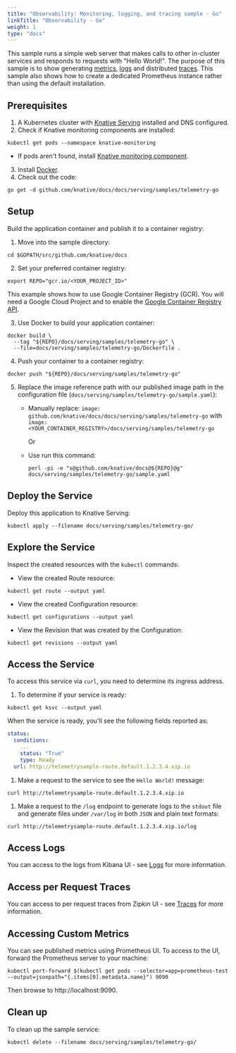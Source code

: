 ```yaml
---
title: "Observability: Monitoring, logging, and tracing sample - Go"
linkTitle: "Observability - Go"
weight: 1
type: "docs"
---
```


This sample runs a simple web server that makes calls to other in-cluster
services and responds to requests with "Hello World!". The purpose of this
sample is to show generating [metrics](../../accessing-metrics.md),
[logs](../../accessing-logs.md) and distributed
[traces](../../accessing-traces.md). This sample also shows how to create a
dedicated Prometheus instance rather than using the default installation.

## Prerequisites

1. A Kubernetes cluster with [Knative Serving](../../../install/README.md)
   installed and DNS configured.
2. Check if Knative monitoring components are installed:

```
kubectl get pods --namespace knative-monitoring
```

- If pods aren't found, install
  [Knative monitoring component](../../installing-logging-metrics-traces.md).

3. Install
   [Docker](https://docs.docker.com/get-started/#prepare-your-docker-environment).
4. Check out the code:

```
go get -d github.com/knative/docs/docs/serving/samples/telemetry-go
```

## Setup

Build the application container and publish it to a container registry:

1. Move into the sample directory:

```
cd $GOPATH/src/github.com/knative/docs
```

2. Set your preferred container registry:

```
export REPO="gcr.io/<YOUR_PROJECT_ID>"
```

This example shows how to use Google Container Registry (GCR). You will need a
Google Cloud Project and to enable the
[Google Container Registry API](https://console.cloud.google.com/apis/library/containerregistry.googleapis.com).

3. Use Docker to build your application container:

```
docker build \
  --tag "${REPO}/docs/serving/samples/telemetry-go" \
  --file=docs/serving/samples/telemetry-go/Dockerfile .
```

4. Push your container to a container registry:

```
docker push "${REPO}/docs/serving/samples/telemetry-go"
```

5.  Replace the image reference path with our published image path in the
    configuration file (`docs/serving/samples/telemetry-go/sample.yaml`):

    - Manually replace:
      `image: github.com/knative/docs/docs/serving/samples/telemetry-go` with
      `image: <YOUR_CONTAINER_REGISTRY>/docs/serving/samples/telemetry-go`


        Or

    - Use run this command:


        ```
        perl -pi -e "s@github.com/knative/docs@${REPO}@g" docs/serving/samples/telemetry-go/sample.yaml
        ```

## Deploy the Service

Deploy this application to Knative Serving:

```
kubectl apply --filename docs/serving/samples/telemetry-go/
```

## Explore the Service

Inspect the created resources with the `kubectl` commands:

- View the created Route resource:

```
kubectl get route --output yaml
```

- View the created Configuration resource:

```
kubectl get configurations --output yaml
```

- View the Revision that was created by the Configuration:

```
kubectl get revisions --output yaml
```

## Access the Service

To access this service via `curl`, you need to determine its ingress address.

1. To determine if your service is ready:

```
kubectl get ksvc --output yaml
```

When the service is ready, you'll see the following fields reported as:

```YAML
status:
  conditions:
    ...
    status: "True"
    type: Ready
  url: http://telemetrysample-route.default.1.2.3.4.xip.io
```

1. Make a request to the service to see the `Hello World!` message:

```
curl http://telemetrysample-route.default.1.2.3.4.xip.io
```

1. Make a request to the `/log` endpoint to generate logs to the `stdout` file
   and generate files under `/var/log` in both `JSON` and plain text formats:

```
curl http://telemetrysample-route.default.1.2.3.4.xip.io/log
```

## Access Logs

You can access to the logs from Kibana UI - see [Logs](../../accessing-logs.md)
for more information.

## Access per Request Traces

You can access to per request traces from Zipkin UI - see
[Traces](../../accessing-traces.md) for more information.

## Accessing Custom Metrics

You can see published metrics using Prometheus UI. To access to the UI, forward
the Prometheus server to your machine:

```
kubectl port-forward $(kubectl get pods --selector=app=prometheus-test --output=jsonpath="{.items[0].metadata.name}") 9090
```

Then browse to http://localhost:9090.

## Clean up

To clean up the sample service:

```
kubectl delete --filename docs/serving/samples/telemetry-go/
```
